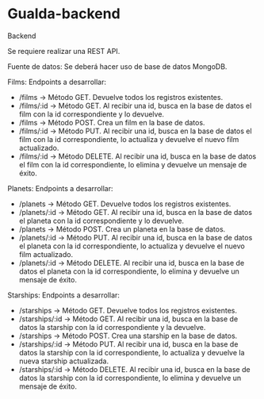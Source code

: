 # Gualda-backend

Backend

Se requiere realizar una REST API.

Fuente de datos:
Se deberá hacer uso de base de datos MongoDB.

Films:
Endpoints a desarrollar:

- /films -> Método GET. Devuelve todos los registros existentes.
- /films/:id -> Método GET. Al recibir una id, busca en la base de datos el film con la
  id correspondiente y lo devuelve.
- /films -> Método POST. Crea un film en la base de datos.
- /films/:id -> Método PUT. Al recibir una id, busca en la base de datos el film con la
  id correspondiente, lo actualiza y devuelve el nuevo film actualizado.
- /films/:id -> Método DELETE. Al recibir una id, busca en la base de datos el film con
  la id correspondiente, lo elimina y devuelve un mensaje de éxito.

Planets:
Endpoints a desarrollar:

- /planets -> Método GET. Devuelve todos los registros existentes.
- /planets/:id -> Método GET. Al recibir una id, busca en la base de datos el planeta
  con la id correspondiente y lo devuelve.
- /planets -> Método POST. Crea un planeta en la base de datos.
- /planets/:id -> Método PUT. Al recibir una id, busca en la base de datos el planeta
  con la id correspondiente, lo actualiza y devuelve el nuevo film actualizado.
- /planets/:id -> Método DELETE. Al recibir una id, busca en la base de datos el
  planeta con la id correspondiente, lo elimina y devuelve un mensaje de éxito.

Starships:
Endpoints a desarrollar:

- /starships -> Método GET. Devuelve todos los registros existentes.
- /starships/:id -> Método GET. Al recibir una id, busca en la base de datos la
  starship con la id correspondiente y la devuelve.
- /starships -> Método POST. Crea una starship en la base de datos.
- /starships/:id -> Método PUT. Al recibir una id, busca en la base de datos la
  starship con la id correspondiente, lo actualiza y devuelve la nueva starship
  actualizada.
- /starships/:id -> Método DELETE. Al recibir una id, busca en la base de datos la
  starship con la id correspondiente, lo elimina y devuelve un mensaje de éxito.
